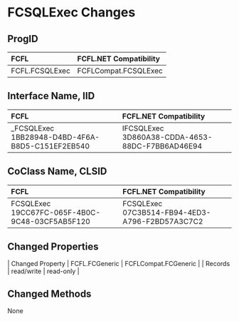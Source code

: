 # FCSQLExec Changes

## ProgID

| FCFL | FCFL.NET Compatibility |
|:--- |:--- |
| FCFL.FCSQLExec | FCFLCompat.FCSQLExec |

## Interface Name, IID

| FCFL | FCFL.NET Compatibility |
|:--- |:--- |
| _FCSQLExec<br/>1BB28948-D4BD-4F6A-B8D5-C151EF2EB540 | IFCSQLExec<br/>3D860A38-CDDA-4653-88DC-F7BB6AD46E94 |

## CoClass Name, CLSID

| FCFL | FCFL.NET Compatibility |
|:--- |:--- |
| FCSQLExec<br/>19CC67FC-065F-4B0C-9C48-03CF5AB5F120 | FCSQLExec<br/>07C3B514-FB94-4ED3-A796-F2BD57A3C7C2 |

## Changed Properties

| Changed Property | FCFL.FCGeneric | FCFLCompat.FCGeneric |
| Records | read/write | read-only |

## Changed Methods

None
